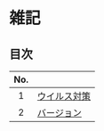 # 雑記

## 目次

| No. |  |
| :---: | --- |
| 1 | [ウイルス対策](./antivirus/index.md) |
| 2 | [バージョン](./versions/index.md) |
